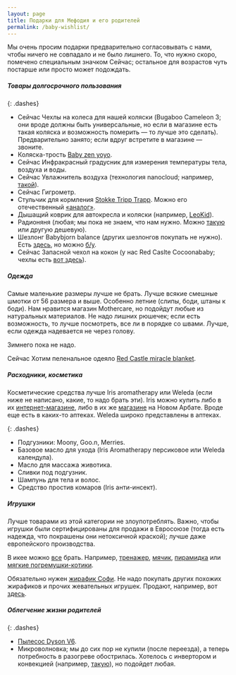 ```yaml
---
layout: page
title: Подарки для Мефодия и его родителей
permalink: /baby-wishlist/
---
```


Мы очень просим подарки предварительно согласовывать с нами, чтобы ничего не совпадало и не было лишнего. То, что нужно скоро, помечено специальным значком <nobr><span class="label label-danger">Сейчас</span>;</nobr> остальное для возрастов чуть постарше или просто может подождать.

##### Товары долгосрочного пользования

{: .dashes}
- <span class="label label-danger">Сейчас</span> Чехлы на колеса для нашей коляски (Bugaboo Cameleon 3; они вроде должны быть универсальные, но если в магазине есть такая коляска и возможность померить — то лучше это сделать). Предварительно занято; если вдруг встретите в магазине — звоните.
- Коляска-трость [Baby zen yoyo](https://market.yandex.ru/product/8528976?hid=90796&suggest=1&suggest_type=model).
- <span class="label label-danger">Сейчас</span> Инфракрасный градусник для измерения температуры тела, воздуха и воды.
- <span class="label label-danger">Сейчас</span> Увлажнитель воздуха (технология nanocloud; например, [такой](http://www.ozon.ru/context/detail/id/22444124/?frommarket=https%3a/market.yandex.ru/search.xml%3fcvredirect=2&text=увлажнитель+воздуха+nanocloud&utm_campaign=div_appliance&utm_content=22444124&utm_medium=cpc&utm_source=cpc_yandex_market&utm_term=22444124&ymclid=64288878735409720190005)).
- <span class="label label-danger">Сейчас</span> Гигрометр.
- Стульчик для кормления [Stokke Tripp Trapp](http://www.istokke.ru/stulya/tripp-trapp/). Можно его отечественный [«аналог»](http://kid-fix.ru).
- Дышащий коврик для автокресла и коляски (например, [LeoKid](http://kids.wikimart.ru/walks_and_tours/child_carseats/accessories_carchair/model/72258775/matrasy_leokid_dyshashhijj_kovrik_krasnyjj/)).
- Радионяня (любая; мы пока не знаем, что нам нужно. Можно [такую](https://market.yandex.ru/product/13414678?hid=989023) или другую дешевую).
- Шезлонг Babybjorn balance (других шезлонгов покупать не нужно). Есть [здесь](http://www.mytoys.ru/BabyBjorn-Кресло-шезлонг-Balance-Soft-BabyBjorn-бежевый/Кресла-качалки-качели-и-шезлон/KID/ru-mt.ba.ca32.02/2621983?utm_content=17218360&utm_medium=CPC&mc=RUS_MTS_ONL_PSE_yandex-market_feed_ps_1&ymclid=64282486011518798630002&utm_campaign=17218330&utm_source=ymarket&frommarket=https%3A%2F%2Fmarket.yandex.ru%2Fsearch.xml%3Fclid%3D545%26cvredirect%3D0%26text%3Dbabybjorn+balance&utm_term=2621983), но можно [б/у](https://www.avito.ru/moskva?q=babybjorn+balance).
- <span class="label label-danger">Сейчас</span> Запасной чехол на кокон (у нас Red Caslte Cocoonababy; чехлы есть [вот здесь](http://www.olant-shop.ru/catalog/olant/?ID=38336&SECTION_ID=195004)).

##### Одежда

Самые маленькие размеры лучше не брать. Лучше всякие смешные шмотки от 56 размера и выше. Особенно летние (слипы, боди, штаны к боди). Нам нравится магазин Mothercare, но подойдут любые из натуральных материалов. Не надо лишних рюшечек; если есть возможность, то лучше посмотреть, все ли в порядке со швами. Лучше, если одежда надевается не через голову.

Зимнего пока не надо.

<span class="label label-danger">Сейчас</span> Хотим пеленальное одеяло [Red Castle miracle blanket](http://www.olant-shop.ru/catalog/olant/?ID=114525&SECTION_ID=2087).

##### Расходники, косметика

Косметические средства лучше Iris aromatherapy или Weleda (если ниже не написано, какие, то надо брать эти). Iris можно купить либо в их [интернет-магазине](http://aromatherapy.ru), либо в их же [магазине](http://aromatherapy.ru/ehfirnye-masla-kupit/branded-boutiques/) на Новом Арбате. Вроде еще есть в каких-то аптеках. Weleda широко представлены в аптеках.

{: .dashes}
- Подгузники: Moony, Goo.n, Merries.
- Базовое масло для ухода (Iris Aromatherapy персиковое или Weleda календула).
- Масло для массажа животика.
- Сливки под подгузник.
- Шампунь для тела и волос.
- Средство простив комаров (Iris анти-инсект).

##### Игрушки

Лучше товарами из этой категории не злоупотреблять. Важно, чтобы игрушки были сертифицированы для продажи в Евросоюзе (тогда есть надежда, что покрашены они нетоксичной краской); лучше даже европейского производства.

В икее можно [все](http://www.ikea.com/ru/ru/catalog/categories/departments/childrens_ikea/18716/) брать. Например, [тренажер](http://www.ikea.com/ru/ru/catalog/products/70108177/), [мячик](http://www.ikea.com/ru/ru/catalog/products/00159542/), [пирамидка](http://www.ikea.com/ru/ru/catalog/products/50294887/) или [мягкие погремушки-котики](http://www.ikea.com/ru/ru/catalog/products/60266228/).

Обязательно нужен [жирафик Софи](http://www.sofigiraf.ru/). Не надо покупать других похожих жирафиков и прочих жевательных игрушек. Продают, например, вот [здесь](http://www.olant-shop.ru/catalog/olant/?ID=2168543&SECTION_ID=2343).

##### Облегчение жизни родителей

{: .dashes}
- [Пылесос Dyson V6](https://market.yandex.ru/product/12575553?hid=90564&show-uid=64429309347539843570001).
- Микроволновка; мы до сих пор не купили (после переезда), а теперь потребность в разогреве обострилась. Хотелось с инвертором и конвекцией (например, [такую](https://market.yandex.ru/product/13107568?hid=90595)), но подойдет любая.
